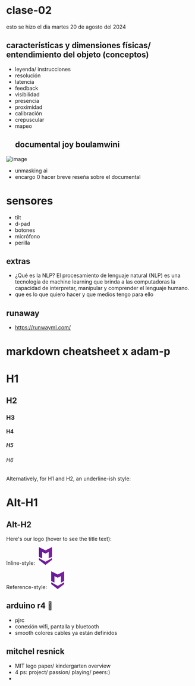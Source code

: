 # clase-02
esto se hizo el dia martes 20 de agosto del 2024

## características y dimensiones físicas/ entendimiento del objeto (conceptos)
- leyenda/ instrucciones
- resolución
- latencia
- feedback
- visibilidad
- presencia
- proximidad
- calibración
- crepuscular
- mapeo
  ## documental joy boulamwini

 ![image](https://github.com/user-attachments/assets/00fa93de-9fda-49f7-a5c5-c58a5a9918ab)

- unmasking ai
- encargo 0 hacer breve reseña sobre el documental
# sensores
- tilt
- d-pad
- botones
- micrófono
- perilla
## extras
- ¿Qué es la NLP? El procesamiento de lenguaje natural (NLP) es una tecnología de machine learning que brinda a las computadoras la capacidad de interpretar, manipular y comprender el lenguaje humano.
- que es lo que quiero hacer y que medios tengo para ello
## runaway
- https://runwayml.com/
# markdown cheatsheet x adam-p

# H1
## H2
### H3
#### H4
##### H5
###### H6

Alternatively, for H1 and H2, an underline-ish style:

Alt-H1
======

Alt-H2
------

Here's our logo (hover to see the title text):

Inline-style: 
![alt text](https://github.com/adam-p/markdown-here/raw/master/src/common/images/icon48.png "Logo Title Text 1")

Reference-style: 
![alt text][logo]

[logo]: https://github.com/adam-p/markdown-here/raw/master/src/common/images/icon48.png "Logo Title Text 2"

## arduino r4 💯
- pjrc
- conexión wifi, pantalla y bluetooth
- smooth colores cables ya están definidos




## mitchel resnick 
- MIT lego paper/ kindergarten overview
- 4 ps: project/ passion/ playing/ peers:)
- 

